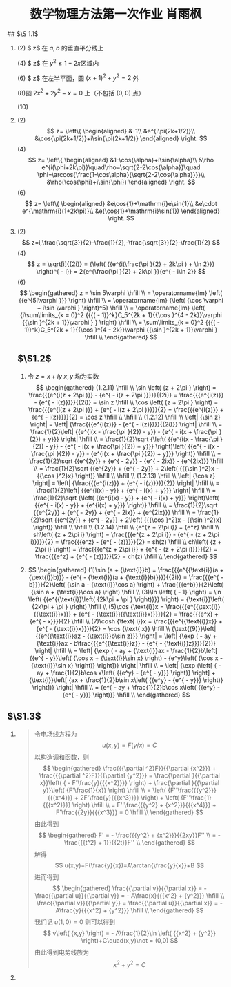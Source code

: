 <h1 align = "center">
    数学物理方法第一次作业
    肖雨枫
</h1>
## $\S 1.1$

1. (2) $ z$ 在 $a,b$ 的垂直平分线上

   (4) $ z$ 在 $y^2\leq 1-2x$区域内

   (6) $ z$ 在左半平面，圆 $(x+1)^2+y^2 = 2$ 外

   (8)圆 $2x^2+2y^2-x=0$ 上（不包括 $(0,0)$ 点）

   (10)

2. (2)
   $$
   z=
   \left\{
   \begin{aligned}
   &-1\\
   &e^{i\pi(2k+1/2)}\\
   &\cos{\pi(2k+1/2)}+i\sin{\pi(2k+1/2)}
   \end{aligned}
   \right.
   $$
   (4)
   $$
   z=
   \left\{
   \begin{aligned}
   &1-\cos{\alpha}+i\sin{\alpha}\\
   &\rho e^{i(\phi+2k\pi)}\quad\rho=\sqrt{2-2\cos{\alpha}}\quad \phi=\arccos{\frac{1-\cos\alpha}{\sqrt{2-2\cos{\alpha}}}}\\
   &\rho(\cos{\phi}+i\sin{\phi})
   \end{aligned}
   \right.
   $$
   (6)
   $$
   z=
   \left\{
   \begin{aligned}
   &e\cos{1}+\mathrm{i}e\sin{1}\\
   &e\cdot e^{\mathrm{i}(1+2k\pi)}\\
   &e(\cos{1}+\mathrm{i}\sin{1})
   \end{aligned}
   \right.
   $$

3. (2)
   $$
   z=i,\frac{\sqrt{3}}{2}-\frac{1}{2},-\frac{\sqrt{3}}{2}-\frac{1}{2}
   $$
   (4)
   $$
   z = \sqrt[i]{{2i}} = {\left( {{e^{i(\frac{\pi }{2} + 2k\pi ) + \ln 2}}} \right)^{ - i}} = 2{e^{\frac{\pi }{2} + 2k\pi }}{e^{ - i\ln 2}}
   $$
   (6)
   $$
   \begin{gathered}
     z = \sin 5\varphi  \hfill \\
      = \operatorname{Im} \left( {{e^{5i\varphi }}} \right) \hfill \\
      = \operatorname{Im} {\left( {\cos \varphi  + i\sin \varphi } \right)^5} \hfill \\
      = \operatorname{Im} \left( {i\sum\limits_{k = 0}^2 {{{( - 1)}^k}C_5^{2k + 1}{{\cos }^{4 - 2k}}\varphi {{\sin }^{2k + 1}}\varphi } } \right) \hfill \\
      = \sum\limits_{k = 0}^2 {{{( - 1)}^k}C_5^{2k + 1}{{\cos }^{4 - 2k}}\varphi {{\sin }^{2k + 1}}\varphi }  \hfill \\ 
   \end{gathered} 
   $$
   

   ## $\S1.2$

   1. 令 $z=x+iy$ 	$x,y$ 均为实数
      $$
      \begin{gathered}
        (1.2.11) \hfill \\
        \sin \left( {z + 2\pi } \right) = \frac{{{e^{i(z + 2\pi )}} - {e^{ - i(z + 2\pi )}}}}{{2i}} = \frac{{{e^{i(z)}} - {e^{ - i(z)}}}}{{2i}} = \sin z \hfill \\
        \cos \left( {z + 2\pi } \right) = \frac{{{e^{i(z + 2\pi )}} + {e^{ - i(z + 2\pi )}}}}{2} = \frac{{{e^{i(z)}} + {e^{ - i(z)}}}}{2} = \cos z \hfill \\
         \hfill \\
        (1.2.12) \hfill \\
        \left| {\sin z} \right| = \left| {\frac{{{e^{i(z)}} - {e^{ - i(z)}}}}{{2i}}} \right| \hfill \\
         = \frac{1}{2}\left| {{e^{i(x - \frac{\pi }{2}) - y}} - {e^{ - i(x + \frac{\pi }{2}) + y}}} \right| \hfill \\
         = \frac{1}{2}\sqrt {\left( {{e^{i(x - \frac{\pi }{2}) - y}} - {e^{ - i(x + \frac{\pi }{2}) + y}}} \right)\left( {{e^{ - i(x - \frac{\pi }{2}) - y}} - {e^{i(x + \frac{\pi }{2}) + y}}} \right)}  \hfill \\
         = \frac{1}{2}\sqrt {{e^{2y}} + {e^{ - 2y}} - {e^{ - 2ix}} - {e^{2ix}}}  \hfill \\
         = \frac{1}{2}\sqrt {{e^{2y}} + {e^{ - 2y}} + 2\left( {{{\sin }^2}x - {{\cos }^2}x} \right)}  \hfill \\
         \hfill \\
        (1.2.13) \hfill \\
        \left| {\cos z} \right| = \left| {\frac{{{e^{i(z)}} + {e^{ - i(z)}}}}{2}} \right| \hfill \\
         = \frac{1}{2}\left| {{e^{i(x) - y}} + {e^{ - i(x) + y}}} \right| \hfill \\
         = \frac{1}{2}\sqrt {\left( {{e^{i(x) - y}} + {e^{ - i(x) + y}}} \right)\left( {{e^{ - i(x) - y}} + {e^{i(x) + y}}} \right)}  \hfill \\
         = \frac{1}{2}\sqrt {{e^{2y}} + {e^{ - 2y}} + {e^{ - 2ix}} + {e^{2ix}}}  \hfill \\
         = \frac{1}{2}\sqrt {{e^{2y}} + {e^{ - 2y}} + 2\left( {{{\cos }^2}x - {{\sin }^2}x} \right)}  \hfill \\
         \hfill \\
        (1.2.14) \hfill \\
        {e^{z + 2\pi i}} = {e^z} \hfill \\
        sh\left( {z + 2\pi i} \right) = \frac{{{e^{z + 2\pi i}} - {e^{ - (z + 2\pi i)}}}}{2} = \frac{{{e^z} - {e^{ - (z)}}}}{2} = sh(z) \hfill \\
        ch\left( {z + 2\pi i} \right) = \frac{{{e^{z + 2\pi i}} + {e^{ - (z + 2\pi i)}}}}{2} = \frac{{{e^z} + {e^{ - (z)}}}}{2} = ch(z) \hfill \\ 
      \end{gathered}
      $$

   2. $$
      \begin{gathered}
        (1)\sin (a + {\text{i}}b) = \frac{{{e^{{\text{i}}(a + {\text{i}}b)}} - {e^{ - {\text{i}}(a + {\text{i}}b)}}}}{{2i}} = \frac{{{e^{ - b}}}}{2}\left( {\sin a - {\text{i}}\cos a} \right) + \frac{{{e^b}}}{2}\left( {\sin a + {\text{i}}\cos a} \right) \hfill \\
        (3)\ln \left( { - 1} \right) = \ln \left( {{e^{{\text{i}}\left( {2k\pi  + \pi } \right)}}} \right) = {\text{i}}\left( {2k\pi  + \pi } \right) \hfill \\
        (5)\cos {\text{i}}x = \frac{{{e^{{\text{i}}({\text{i}}x)}} + {e^{ - {\text{i}}({\text{i}}x)}}}}{2} = \frac{{{e^x} + {e^{ - x}}}}{2} \hfill \\
        (7)\cosh {\text{ i}}x = \frac{{{e^{{\text{i}}x}} + {e^{ - {\text{i}}x}}}}{2} = \cos {\text{ x}} \hfill \\
        {\text{(9)}}\left| {{e^{{\text{i}}az - {\text{i}}b\sin z}}} \right| = \left| {\exp ( - ay + {\text{i}}ax - b\frac{{{e^{{\text{i}}z}} - {e^{ - {\text{i}}z}}}}{2})} \right| \hfill \\
         = \left| {\exp ( - ay + {\text{i}}ax - \frac{1}{2}b\left[ {{e^{ - y}}\left( {\cos x + {\text{i}}\sin x} \right) - {e^y}\left( {\cos x - {\text{i}}\sin x} \right)} \right])} \right| \hfill \\
         = \left| {\exp (\left[ { - ay + \frac{1}{2}b\cos x\left( {{e^y} - {e^{ - y}}} \right)} \right] + {\text{i}}\left[ {ax + \frac{1}{2}b\sin x\left( {{e^y} - {e^{ - y}}} \right)} \right])} \right| \hfill \\
         = {e^{ - ay + \frac{1}{2}b\cos x\left( {{e^y} - {e^{ - y}}} \right)}} \hfill \\ 
      \end{gathered}
      $$



## $\S1.3$

1. > 令电场线方程为
   > $$
   > u(x,y)=F\left( {y/x} \right) = C
   > $$
   > 以构造调和函数，则
   > $$
   > \begin{gathered}
   >   \frac{{{\partial ^2}F}}{{\partial {x^2}}} + \frac{{{\partial ^2}F}}{{\partial {y^2}}} = \frac{\partial }{{\partial x}}\left( { - F'\frac{y}{{{x^2}}}} \right) + \frac{\partial }{{\partial y}}\left( {F'\frac{1}{x}} \right) \hfill \\
   >    = \left( {F''\frac{{{y^2}}}{{{x^4}}} + 2F'\frac{y}{{{x^3}}}} \right) + \left( {F''\frac{1}{{{x^2}}}} \right) \hfill \\
   >    = F''\frac{{{y^2} + {x^2}}}{{{x^4}}} + F'\frac{{2y}}{{{x^3}}} = 0 \hfill \\ 
   > \end{gathered} 
   > $$
   > 由此得到
   > $$
   > \begin{gathered}
   >   F' =  - \frac{{{y^2} + {x^2}}}{{2xy}}F'' \\
   >    =  - \frac{{{t^2} + 1}}{{2t}}F'' \\ 
   > \end{gathered}
   > $$
   > 解得
   > $$
   > u(x,y)=F(\frac{y}{x})=A\arctan{\frac{y}{x}}+B
   > $$
   > 进而得到
   > $$
   > \begin{gathered}
   >   \frac{{\partial v}}{{\partial x}} =  - \frac{{\partial u}}{{\partial y}} =  - A\frac{x}{{{x^2} + {y^2}}} \hfill \\
   >   \frac{{\partial v}}{{\partial y}} = \frac{{\partial u}}{{\partial x}} =  - A\frac{y}{{{x^2} + {y^2}}} \hfill \\ 
   > \end{gathered}
   > $$
   > 我们记 $u(1,0)=0$ 则可以得到
   > $$
   > v\left( {x,y} \right) =  - A\frac{1}{2}\ln \left( {{x^2} + {y^2}} \right)+C\quad(x,y)\not = (0,0)
   > $$
   > 由此得到电势线族为
   > $$
   > x^2+y^2=C
   > $$

2. 